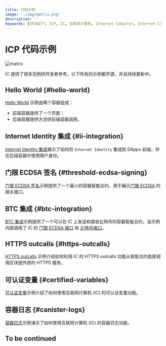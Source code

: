 ```yaml
---
title: 代码示例
image: './img/matrix.png'
description: ''
keywords: [DFINITY, ICP, IC, 互联网计算机, Internet Computer, Internet Computer Protocol, Web3, Crypto, Blockchain, 区块链, 加密货币, DApp, 去中心化, 去中心化应用, developer, startup, code examples]
---
```


# ICP 代码示例

![matrix](./img/matrix.png)

IC 提供了很多范例供开发者参考。以下所有的示例都开源，并且持续更新中。

## Hello World {#hello-world}

[Hello World](../hello-world/index.md) 示例由两个容器组成：
- 前端容器提供了一个页面；
- 后端容器提供方法供前端容器调用。

## Internet Identity 集成 {#ii-integration}

[Internet Identity 集成](./ii-integration/index.md)展示了如何将 `Internet Identity` 集成到 DApps 前端，并在后端容器中使用用户身份。

## 门限 ECDSA 签名 {#threshold-ecdsa-signing}

[门限 ECDSA 签名](./threshold-ecdsa/index.md)示例提供了一个最小的容器智能合约、用于展示[门限 ECDSA](https://internetcomputer.org/docs/current/developer-docs/integrations/t-ecdsa/) 的相关接口。

## BTC 集成 {#btc-integration}

[BTC 集成](./btc-integration/index.md)示例提供了一个可以在 IC 上发送和接收比特币的容器智能合约，该示例内部调用了 IC 的 [门限 ECDSA 接口](https://internetcomputer.org/docs/current/references/ic-interface-spec/#ic-ecdsa_public_key) 和 [比特币接口](https://internetcomputer.org/docs/current/references/ic-interface-spec/#ic-bitcoin-api)。

## HTTPS outcalls {#https-outcalls}

[HTTPS outcalls](./https-outcalls/index.md) 示例介绍如何利用 IC 的 HTTPS outcalls 功能从智能合约直接调用区块链外部的 HTTPS 服务。

## 可认证变量 {#certified-variables}

[可认证变量](./certified-variables/index.md)示例介绍了如何使用互联网计算机 (IC) 的可认证变量功能。

## 容器日志 {#canister-logs}

[容器日志](./canister-logs/index.md)示例演示了如何使用互联网计算机 (IC) 的容器日志功能。

## To be continued

